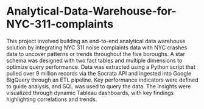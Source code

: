 # Analytical-Data-Warehouse-for-NYC-311-complaints

This project involved building an end-to-end analytical data warehouse solution by integrating NYC 311 noise complaints data with NYC crashes data to uncover patterns or trends throughout the five boroughs. A star schema was designed with two fact tables and multiple dimensions to optimize query performance. Data was extracted using a Python script that pulled over 9 million records via the Socrata API and ingested into Google BigQuery through an ETL pipeline. Key performance indicators were defined to guide analysis, and SQL was used to query the data. The insights were visualized through dynamic Tableau dashboards, with key findings highlighting correlations and trends.
